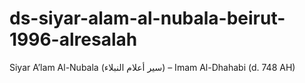 # ds-siyar-alam-al-nubala-beirut-1996-alresalah
 Siyar A’lam Al-Nubala (سير أعلام النبلاء) – Imam Al-Dhahabi (d. 748 AH)
